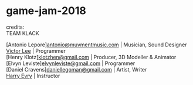 # game-jam-2018  

credits:  
TEAM KLACK    

[Antonio Lepore]<antonio@muvmentmusic.com>  | Musician, Sound Designer
[Victor Lee](https://www.linkedin.com/in/shuaihsunlee)      | Programmer  
[Henry Klotz]<klotzhen@gmail.com>     | Producer, 3D Modeller & Animator  
[Elvyn Leviste]<elvynleviste@gmail.com>   | Programmer  
[Daniel Cravens]<daniellegoman@gmail.com>  | Artist, Writer    
[Harry Evry](https://www.emagitech.com)      | Instructor  

